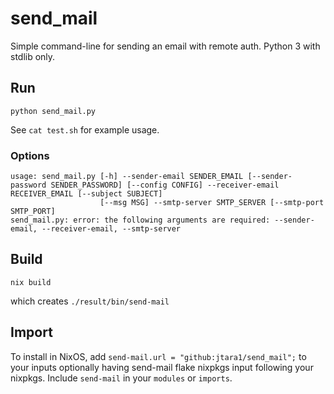# send_mail
Simple command-line for sending an email with remote auth. Python 3 with stdlib only.

## Run
```shell
python send_mail.py
```

See `cat test.sh` for example usage.

### Options
```shell
usage: send_mail.py [-h] --sender-email SENDER_EMAIL [--sender-password SENDER_PASSWORD] [--config CONFIG] --receiver-email RECEIVER_EMAIL [--subject SUBJECT]
                    [--msg MSG] --smtp-server SMTP_SERVER [--smtp-port SMTP_PORT]
send_mail.py: error: the following arguments are required: --sender-email, --receiver-email, --smtp-server
```

## Build
```shell
nix build
```

which creates `./result/bin/send-mail`

## Import
To install in NixOS, add `send-mail.url = "github:jtara1/send_mail";` to your inputs optionally 
having send-mail flake nixpkgs input following your nixpkgs. Include `send-mail` in your `modules`
or `imports`.
